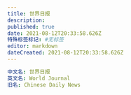 ```yaml
---
title: 世界日报
description: 
published: true
date: 2021-08-12T20:33:58.626Z
特殊标签标记: #无标签
editor: markdown
dateCreated: 2021-08-12T20:33:58.626Z
---
```


```YAML
中文名: 世界日报
英文名: World Journal
旧名: Chinese Daily News
```


